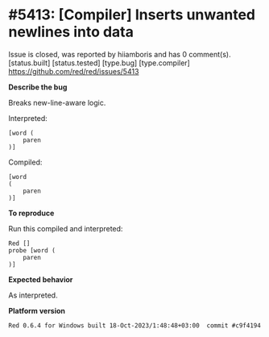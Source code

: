 
#5413: [Compiler] Inserts unwanted newlines into data
================================================================================
Issue is closed, was reported by hiiamboris and has 0 comment(s).
[status.built] [status.tested] [type.bug] [type.compiler]
<https://github.com/red/red/issues/5413>

**Describe the bug**

Breaks new-line-aware logic.

Interpreted:
```
[word (
    paren
)]
```
Compiled:
```
[word
(
    paren
)]
```

**To reproduce**

Run this compiled and interpreted:
```
Red []
probe [word (
	paren
)]
```

**Expected behavior**

As interpreted.

**Platform version**
```
Red 0.6.4 for Windows built 18-Oct-2023/1:48:48+03:00  commit #c9f4194
```


